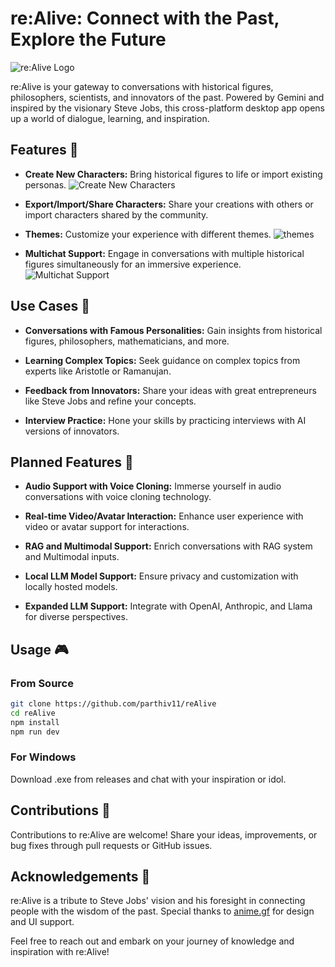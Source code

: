 # re:Alive: Connect with the Past, Explore the Future

![re:Alive Logo](https://github.com/parthiv11/reAlive/assets/75653580/logo.png)

re:Alive is your gateway to conversations with historical figures, philosophers, scientists, and innovators of the past. Powered by Gemini and inspired by the visionary Steve Jobs, this cross-platform desktop app opens up a world of dialogue, learning, and inspiration.

## Features 🌟

- **Create New Characters:** Bring historical figures to life or import existing personas.
  ![Create New Characters](https://github.com/parthiv11/reAlive/assets/75653580/aae8f515-c546-45cf-a122-dfa74d4a0ef9)

- **Export/Import/Share Characters:** Share your creations with others or import characters shared by the community.

- **Themes:** Customize your experience with different themes.
  ![themes](https://github.com/parthiv11/reAlive/assets/75653580/5c025aac-c2b0-4b8b-a380-9d8ef01cf26d)


- **Multichat Support:** Engage in conversations with multiple historical figures simultaneously for an immersive experience.
  ![Multichat Support](https://github.com/parthiv11/reAlive/assets/75653580/42962eef-5910-4c02-98ab-77c81dd0c57e)


## Use Cases 🤔

- **Conversations with Famous Personalities:** Gain insights from historical figures, philosophers, mathematicians, and more.
  
- **Learning Complex Topics:** Seek guidance on complex topics from experts like Aristotle or Ramanujan.

- **Feedback from Innovators:** Share your ideas with great entrepreneurs like Steve Jobs and refine your concepts.

- **Interview Practice:** Hone your skills by practicing interviews with AI versions of innovators.

## Planned Features 🚀

- **Audio Support with Voice Cloning:** Immerse yourself in audio conversations with voice cloning technology.
  
- **Real-time Video/Avatar Interaction:** Enhance user experience with video or avatar support for interactions.
  
- **RAG and Multimodal Support:** Enrich conversations with RAG system and Multimodal inputs.
  
- **Local LLM Model Support:** Ensure privacy and customization with locally hosted models.
  
- **Expanded LLM Support:** Integrate with OpenAI, Anthropic, and Llama for diverse perspectives.

## Usage 🎮

### From Source
```bash
git clone https://github.com/parthiv11/reAlive
cd reAlive
npm install
npm run dev 
```

### For Windows
Download .exe from releases and chat with your inspiration or idol.

## Contributions 🤝

Contributions to re:Alive are welcome! Share your ideas, improvements, or bug fixes through pull requests or GitHub issues.

## Acknowledgements 🙏

re:Alive is a tribute to Steve Jobs' vision and his foresight in connecting people with the wisdom of the past. Special thanks to [anime.gf](https://github.com/cyanff/anime.gf) for design and UI support.

Feel free to reach out and embark on your journey of knowledge and inspiration with re:Alive!